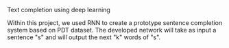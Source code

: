 Text completion using deep learning

Within this project, we used RNN to create a prototype sentence completion system based on PDT dataset. The developed network will take as input a sentence "s" and will output the next "k" words of "s".
